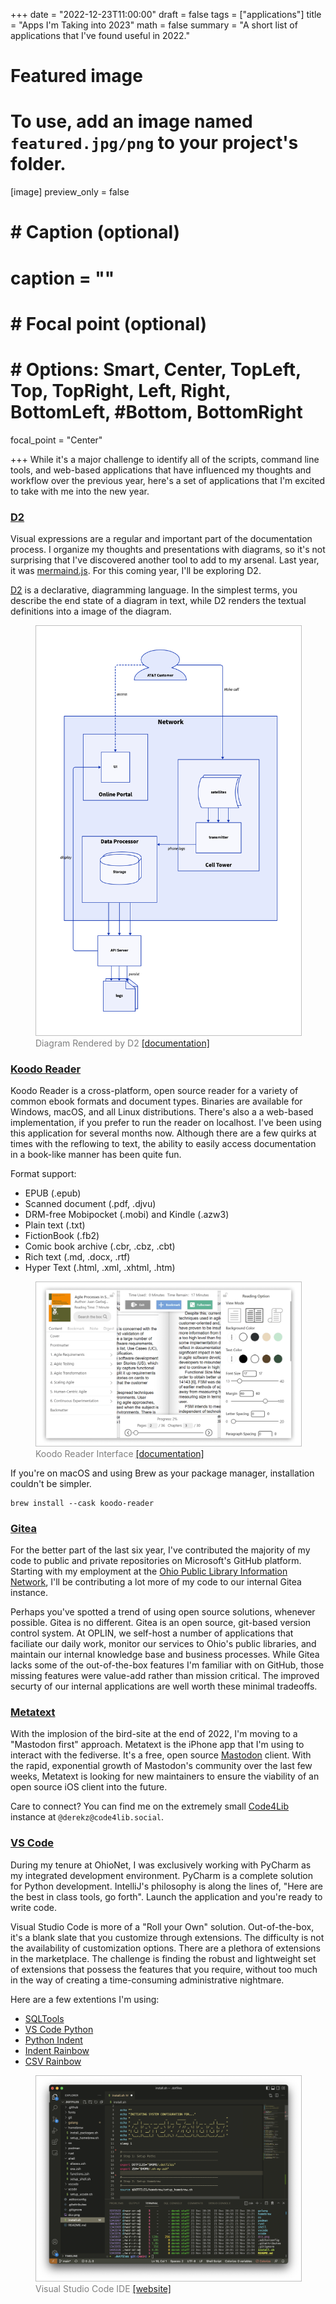 +++
date = "2022-12-23T11:00:00"
draft = false
tags = ["applications"]
title = "Apps I'm Taking into 2023"
math = false
summary = "A short list of applications that I've found useful in 2022."

# Featured image
# To use, add an image named `featured.jpg/png` to your project's folder.
[image]
   preview_only = false
#  # Caption (optional)
#  caption = ""
#
#  # Focal point (optional)
#  # Options: Smart, Center, TopLeft, Top, TopRight, Left, Right, BottomLeft, #Bottom, BottomRight
   focal_point = "Center"

+++
While it's a major challenge to identify all of the scripts, command line tools, and web-based applications that have influenced my thoughts and workflow over the previous year,
here's a set of applications that I'm excited to take with me into the new year.

### [D2](https://d2lang.com/tour/intro/)

Visual expressions are a regular and important part of the documentation process. I organize my thoughts and presentations with diagrams, so it's not surprising that I've discovered another tool to add to my arsenal. Last year, it was [mermaind.js](https://mermaid.js.org/). For this coming year, I'll be exploring D2.

[D2](https://d2lang.com/tour/intro/) is a declarative, diagramming language. In the simplest terms, you describe the end state of a diagram in text, while D2 renders the textual definitions into a image of the diagram.

<figure>
  <img style="border: 1px solid #bfbfbf;" src="d2-diagram.png">
  <figcaption style="color:grey;">Diagram Rendered by D2 <a href="https://d2lang.com/tour/install">[documentation]</a></figcaption>
</figure>

### [Koodo Reader](https://github.com/troyeguo/koodo-reader)

Koodo Reader is a cross-platform, open source reader for a variety of common ebook formats and document types. Binaries are available for Windows, macOS, and all Linux distributions. There's also a a web-based implementation, if you prefer to run the reader on localhost. I've been using this application for several months now. Although there are a few quirks at times with the reflowing to text, the ability to easily access documentation in a book-like manner has been quite fun.

Format support:
* EPUB (.epub)
* Scanned document (.pdf, .djvu)
* DRM-free Mobipocket (.mobi) and Kindle (.azw3)
* Plain text (.txt)
* FictionBook (.fb2)
* Comic book archive (.cbr, .cbz, .cbt)
* Rich text (.md, .docx, .rtf)
* Hyper Text (.html, .xml, .xhtml, .htm)

<figure>
  <img style="border: 1px solid #bfbfbf;" src="koodo-reader.png">
  <figcaption style="color:grey;">Koodo Reader Interface <a href="https://koodo.960960.xyz/en">[documentation]</a></figcaption>
</figure>

If you're on macOS and using Brew as your package manager, installation couldn't be simpler.

```
brew install --cask koodo-reader
```

### [Gitea](https://gitea.io/en-us/)

For the better part of the last six year, I've contributed the majority of my code to public and private repositories on Microsoft's GitHub platform. Starting with my employment at the [Ohio Public Library Information Network](https://www.oplin.ohio.gov/), I'll be contributing a lot more of my code to our internal Gitea instance.

Perhaps you've spotted a trend of using open source solutions, whenever possible. Gitea is no different. Gitea is an open source, git-based version control system. At OPLIN, we self-host a number of applications that faciliate our daily work, monitor our services to Ohio's public libraries, and maintain our internal knowledge base and business processes. While Gitea lacks some of the out-of-the-box features I'm familiar with on GitHub, those missing features were value-add rather than mission critical. The improved securty of our internal applications are well worth these minimal tradeoffs.

### [Metatext](https://github.com/metabolist/metatext)

With the implosion of the bird-site at the end of 2022, I'm moving to a "Mastodon first" approach. Metatext is the iPhone app that I'm using to interact with the fediverse. It's a free, open source [Mastodon](https://joinmastodon.org/) client. With the rapid, exponential growth of Mastodon's community over the last few weeks, Metatext is looking for new maintainers to ensure the viability of an open source iOS client into the future.

Care to connect? You can find me on the extremely small [Code4Lib](https://code4lib.org/about/) instance at `@derekz@code4lib.social`. 

### [VS Code](https://code.visualstudio.com/)

During my tenure at OhioNet, I was exclusively working with PyCharm as my integrated development environment. PyCharm is a complete solution for Python development. IntelliJ's philosophy is along the lines of, "Here are the best in class tools, go forth". Launch the application and you're ready to write code.

Visual Studio Code is more of a "Roll your Own" solution. Out-of-the-box, it's a blank slate that you customize through extensions. The difficulty is not the availability of customization options. There are a plethora of extensions in the marketplace. The challenge is finding the robust and lightweight set of extensions that possess the features that you require, without too much in the way of creating a time-consuming administrative nightmare.

Here are a few extentions I'm using:
* [SQLTools](https://vscode-sqltools.mteixeira.dev/en/home/)
* [VS Code Python](https://github.com/Microsoft/vscode-python)
* [Python Indent](https://github.com/kbrose/vsc-python-indent)
* [Indent Rainbow](https://github.com/oderwat/vscode-indent-rainbow#indent-rainbow)
* [CSV Rainbow](https://github.com/mechatroner/vscode_rainbow_csv)

<figure>
  <img style="border: 1px solid #bfbfbf;" src="vscode.png">
  <figcaption style="color:grey;">Visual Studio Code IDE <a href="https://code.visualstudio.com/">[website]</a></figcaption>
</figure>
